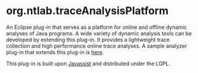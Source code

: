 # org.ntlab.traceAnalysisPlatform
An Eclipse plug-in that serves as a platform for online and offline dynamic analyses of Java programs.
A wide variety of dynamic analysis tools can be developed by extending this plug-in.
It provides a lightweight trace collection and high performance online trace analyses.
A sample analyzer plug-in that extends this plug-in is [here](https://github.com/nitta-lab/org.ntlab.sampleAnalyzer).

This plug-in is built upon [Javassist](http://www.javassist.org/) and distributed under the LGPL.

